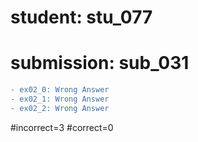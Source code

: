 # student: stu_077
# submission: sub_031

```diff
- ex02_0: Wrong Answer
- ex02_1: Wrong Answer
- ex02_2: Wrong Answer
```
#incorrect=3
#correct=0
